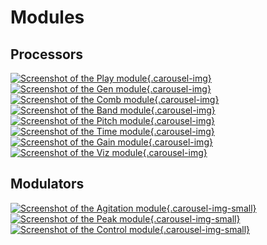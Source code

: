 # Modules

## Processors

[![Screenshot of the Play module](../assets/images/modules/play/play.png){.carousel-img}](play.md)
[![Screenshot of the Gen module](../assets/images/modules/gen/gen.png){.carousel-img}](gen.md)
[![Screenshot of the Comb module](../assets/images/modules/comb/comb.png){.carousel-img}](comb.md)
[![Screenshot of the Band module](../assets/images/modules/band/band.png){.carousel-img}](band.md)
[![Screenshot of the Pitch module](../assets/images/modules/pitch/pitch.png){.carousel-img}](pitch.md)
[![Screenshot of the Time module](../assets/images/modules/time/time.png){.carousel-img}](time.md)
[![Screenshot of the Gain module](../assets/images/modules/gain/gain.png){.carousel-img}](gain.md)
[![Screenshot of the Viz module](../assets/images/modules/viz/viz.png){.carousel-img}](viz.md)

## Modulators

[![Screenshot of the Agitation module](../assets/images/modules/agitation/agitation.png){.carousel-img-small}](agitation.md)
[![Screenshot of the Peak module](../assets/images/modules/peak/peak.png){.carousel-img-small}](peak.md)
[![Screenshot of the Control module](../assets/images/modules/control/control.png){.carousel-img-small}](control.md)
